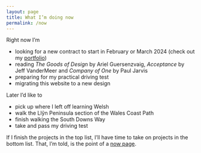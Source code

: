 ```yaml
---
layout: page
title: What I’m doing now
permalink: /now
---
```


<p>Right now I’m
  <ul>
    <li>looking for a new contract to start in February or March 2024 (check out my <a href="https://visitmy.website/work" target="_blank">portfolio</a>)</li>
    <li>reading <i>The Goods of Design</i> by Ariel Guersenzvaig, <i>Acceptance</i> by Jeff VanderMeer and <i>Company of One</i> by Paul Jarvis</li>
    <li>preparing for my practical driving test</li>
    <li>migrating this website to a new design</li>
  </ul>
</p>

<p>Later I’d like to
  <ul>
    <li>pick up where I left off learning Welsh</li>
    <li>walk the Llŷn Peninsula section of the Wales Coast Path</li>
    <li>finish walking the South Downs Way</li>
    <li>take and pass my driving test</li>
  </ul>
</p>

<p>If I finish the projects in the top list, I’ll have time to take on projects in the bottom list. That, I’m told, is the point of a <a href="https://nownownow.com/about" target="_blank">now page</a>.</p>
